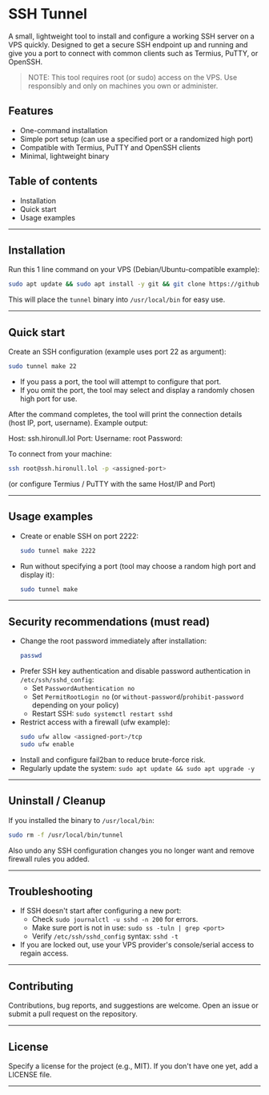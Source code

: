 # SSH Tunnel

A small, lightweight tool to install and configure a working SSH server on a VPS quickly. Designed to get a secure SSH endpoint up and running and give you a port to connect with common clients such as Termius, PuTTY, or OpenSSH.

> NOTE: This tool requires root (or sudo) access on the VPS. Use responsibly and only on machines you own or administer.

## Features
- One-command installation
- Simple port setup (can use a specified port or a randomized high port)
- Compatible with Termius, PuTTY and OpenSSH clients
- Minimal, lightweight binary

## Table of contents
- Installation
- Quick start
- Usage examples

---

## Installation

Run this 1 line command on your VPS (Debian/Ubuntu-compatible example):

```bash
sudo apt update && sudo apt install -y git && git clone https://github.com/hironull/ssh-tunnel.git && chmod +x ssh-tunnel/tunnel && sudo mv ssh-tunnel/tunnel /usr/local/bin/tunnel && rm -rf ssh-tunnel && clear
```

This will place the `tunnel` binary into `/usr/local/bin` for easy use.

---

## Quick start

Create an SSH configuration (example uses port 22 as argument):

```bash
sudo tunnel make 22
```

- If you pass a port, the tool will attempt to configure that port.
- If you omit the port, the tool may select and display a randomly chosen high port for use.

After the command completes, the tool will print the connection details (host IP, port, username). Example output:

Host: ssh.hironull.lol
Port: <assigned-port>
Username: root
Password: <your-vps-password>

To connect from your machine:

```bash
ssh root@ssh.hironull.lol -p <assigned-port>
```

(or configure Termius / PuTTY with the same Host/IP and Port)

---

## Usage examples

- Create or enable SSH on port 2222:
  ```bash
  sudo tunnel make 2222
  ```

- Run without specifying a port (tool may choose a random high port and display it):
  ```bash
  sudo tunnel make
  ```

---

## Security recommendations (must read)

- Change the root password immediately after installation:
  ```bash
  passwd
  ```
- Prefer SSH key authentication and disable password authentication in `/etc/ssh/sshd_config`:
  - Set `PasswordAuthentication no`
  - Set `PermitRootLogin no` (or `without-password`/`prohibit-password` depending on your policy)
  - Restart SSH: `sudo systemctl restart sshd`
- Restrict access with a firewall (ufw example):
  ```bash
  sudo ufw allow <assigned-port>/tcp
  sudo ufw enable
  ```
- Install and configure fail2ban to reduce brute-force risk.
- Regularly update the system: `sudo apt update && sudo apt upgrade -y`

---

## Uninstall / Cleanup

If you installed the binary to `/usr/local/bin`:

```bash
sudo rm -f /usr/local/bin/tunnel
```

Also undo any SSH configuration changes you no longer want and remove firewall rules you added.

---

## Troubleshooting

- If SSH doesn't start after configuring a new port:
  - Check `sudo journalctl -u sshd -n 200` for errors.
  - Make sure port is not in use: `sudo ss -tuln | grep <port>`
  - Verify `/etc/ssh/sshd_config` syntax: `sshd -t`
- If you are locked out, use your VPS provider's console/serial access to regain access.

---

## Contributing

Contributions, bug reports, and suggestions are welcome. Open an issue or submit a pull request on the repository.

---

## License

Specify a license for the project (e.g., MIT). If you don't have one yet, add a LICENSE file.

---
